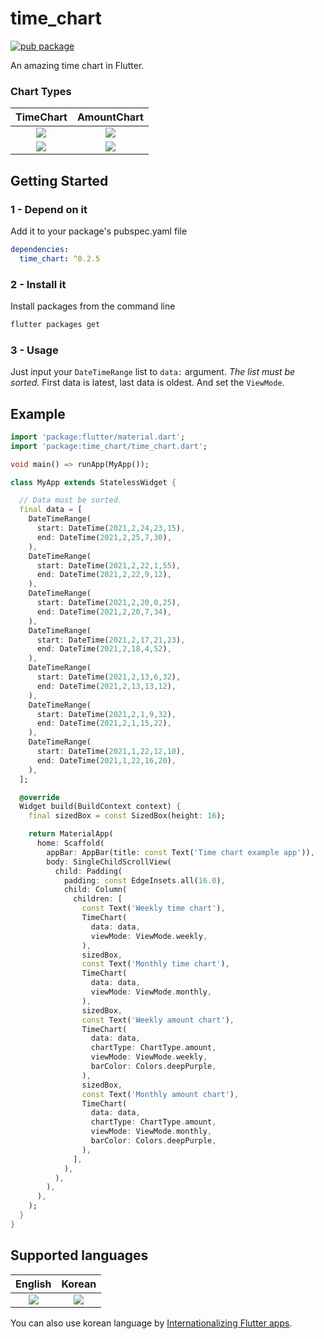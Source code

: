 # time_chart


[![pub package](https://img.shields.io/pub/v/time_chart.svg)](https://pub.dev/packages/time_chart)

An amazing time chart in Flutter.

### Chart Types

|                          TimeChart                           |                         AmountChart                          |
| :----------------------------------------------------------: | :----------------------------------------------------------: |
| ![](https://github.com/jja08111/time_chart/blob/main/assets/images/time_chart/weekly_time_chart.gif?raw=true) | ![](https://github.com/jja08111/time_chart/blob/main/assets/images/amount_chart/weekly_amount_chart.gif?raw=true) |
| ![](https://github.com/jja08111/time_chart/blob/main/assets/images/time_chart/monthly_time_chart.gif?raw=true) | ![](https://github.com/jja08111/time_chart/blob/main/assets/images/amount_chart/monthly_amount_chart.gif?raw=true) |



## Getting Started

### 1 - Depend on it

Add it to your package's pubspec.yaml file

```yml
dependencies:
  time_chart: ^0.2.5
```

### 2 - Install it

Install packages from the command line

```sh
flutter packages get
```

### 3 - Usage

Just input your `DateTimeRange` list to `data:` argument. *The list must be sorted.* First data is
latest, last data is oldest. And set the `ViewMode`.



## Example

```dart
import 'package:flutter/material.dart';
import 'package:time_chart/time_chart.dart';

void main() => runApp(MyApp());

class MyApp extends StatelessWidget {

  // Data must be sorted.
  final data = [
    DateTimeRange(
      start: DateTime(2021,2,24,23,15),
      end: DateTime(2021,2,25,7,30),
    ),
    DateTimeRange(
      start: DateTime(2021,2,22,1,55),
      end: DateTime(2021,2,22,9,12),
    ),
    DateTimeRange(
      start: DateTime(2021,2,20,0,25),
      end: DateTime(2021,2,20,7,34),
    ),
    DateTimeRange(
      start: DateTime(2021,2,17,21,23),
      end: DateTime(2021,2,18,4,52),
    ),
    DateTimeRange(
      start: DateTime(2021,2,13,6,32),
      end: DateTime(2021,2,13,13,12),
    ),
    DateTimeRange(
      start: DateTime(2021,2,1,9,32),
      end: DateTime(2021,2,1,15,22),
    ),
    DateTimeRange(
      start: DateTime(2021,1,22,12,10),
      end: DateTime(2021,1,22,16,20),
    ),
  ];

  @override
  Widget build(BuildContext context) {
    final sizedBox = const SizedBox(height: 16);

    return MaterialApp(
      home: Scaffold(
        appBar: AppBar(title: const Text('Time chart example app')),
        body: SingleChildScrollView(
          child: Padding(
            padding: const EdgeInsets.all(16.0),
            child: Column(
              children: [
                const Text('Weekly time chart'),
                TimeChart(
                  data: data,
                  viewMode: ViewMode.weekly,
                ),
                sizedBox,
                const Text('Monthly time chart'),
                TimeChart(
                  data: data,
                  viewMode: ViewMode.monthly,
                ),
                sizedBox,
                const Text('Weekly amount chart'),
                TimeChart(
                  data: data,
                  chartType: ChartType.amount,
                  viewMode: ViewMode.weekly,
                  barColor: Colors.deepPurple,
                ),
                sizedBox,
                const Text('Monthly amount chart'),
                TimeChart(
                  data: data,
                  chartType: ChartType.amount,
                  viewMode: ViewMode.monthly,
                  barColor: Colors.deepPurple,
                ),
              ],
            ),
          ),
        ),
      ),
    );
  }
}
```

## Supported languages

|                           English                            |                            Korean                            |
| :----------------------------------------------------------: | :----------------------------------------------------------: |
| ![](https://github.com/jja08111/time_chart/blob/main/assets/images/time_chart/weekly_time_chart.gif?raw=true) | ![](https://github.com/jja08111/time_chart/blob/main/assets/images/time_chart/weekly_time_chart_ko.gif?raw=true) |

You can also use korean language by [Internationalizing Flutter apps](https://flutter.dev/docs/development/accessibility-and-localization/internationalization).
